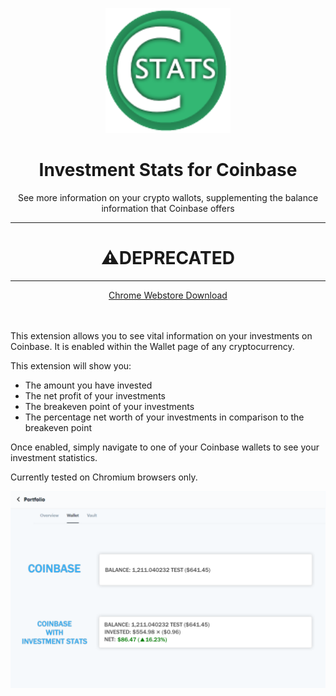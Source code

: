 <p align="center">
  <img width="200" height="200" src="icon.png">
  <h1 align="center">Investment Stats for Coinbase</h1>
</p>
<p align="center">
  See more information on your crypto wallots, supplementing the balance information that Coinbase offers
</p>
<hr/>
<h1 align="center">
  ⚠️DEPRECATED
</h1>
<hr/>
<p align="center">
  <a href="https://chrome.google.com/webstore/detail/investment-stats-for-coin/hgdhmdhnjphbkcnpihgdnajlpejpcgmo">Chrome Webstore Download</a>
  <br>
  <br>
  <br>
</p>



This extension allows you to see vital information on your investments on Coinbase. It is enabled within the Wallet page of any cryptocurrency.

This extension will show you:
- The amount you have invested
- The net profit of your investments
- The breakeven point of your investments
- The percentage net worth of your investments in comparison to the breakeven point

Once enabled, simply navigate to one of your Coinbase wallets to see your investment statistics.

Currently tested on Chromium browsers only.

![Example Image](showcase.png)
